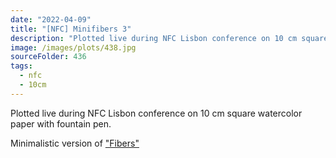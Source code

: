 ```yaml
---
date: "2022-04-09"
title: "[NFC] Minifibers 3"
description: "Plotted live during NFC Lisbon conference on 10 cm square watercolor paper with fountain pen."
image: /images/plots/438.jpg
sourceFolder: 436
tags:
  - nfc
  - 10cm
---
```


Plotted live during NFC Lisbon conference on 10 cm square watercolor paper with fountain pen.

Minimalistic version of ["Fibers"](/plots/398)
